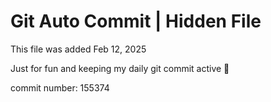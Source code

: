 # Git Auto Commit | Hidden File

This file was added Feb 12, 2025

Just for fun and keeping my daily git commit active 🤪

commit number: 155374
